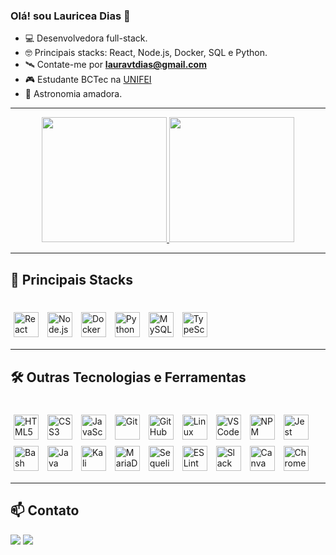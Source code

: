 ### Olá! sou Lauricea Dias 👋

- 💻 Desenvolvedora full-stack.  
- 🤓 Principais stacks: React, Node.js, Docker, SQL e Python.  
- 🛰️ Contate-me por **lauravtdias@gmail.com**  
- 🎮 Estudante BCTec na [UNIFEI](https://unifei.edu.br/)  
- 🔭 Astronomia amadora.  

---

<div align="center">
  <a href="https://github.com/Laura-dias388">
    <img height="200px" src="https://github-readme-stats.vercel.app/api?username=Laura-dias388&show_icons=true&theme=blue-green&include_all_commits=true&count_private=true"/>
  </a>
  <a href="https://github.com/Laura-dias388">
    <img height="200px" src="https://github-readme-stats.vercel.app/api/top-langs/?username=Laura-dias388&layout=compact&langs_count=7&theme=blue-green"/>
  </a>
</div>

---

## 🚀 Principais Stacks
<div style="display: inline_block"><br>
  <img align="center" alt="React" height="40" width="40" src="https://cdn.jsdelivr.net/gh/devicons/devicon/icons/react/react-original.svg" style="margin: 5px"/>
  <img align="center" alt="Node.js" height="40" width="40" src="https://cdn.jsdelivr.net/gh/devicons/devicon/icons/nodejs/nodejs-original.svg" style="margin: 5px"/>
  <img align="center" alt="Docker" height="40" width="40" src="https://cdn.jsdelivr.net/gh/devicons/devicon/icons/docker/docker-original.svg" style="margin: 5px"/>
  <img align="center" alt="Python" height="40" width="40" src="https://cdn.jsdelivr.net/gh/devicons/devicon/icons/python/python-original.svg" style="margin: 5px"/>
  <img align="center" alt="MySQL" height="40" width="40" src="https://cdn.jsdelivr.net/gh/devicons/devicon/icons/mysql/mysql-original.svg" style="margin: 5px"/>
  <img align="center" alt="TypeScript" height="40" width="40" src="https://cdn.jsdelivr.net/gh/devicons/devicon/icons/typescript/typescript-original.svg" style="margin: 5px"/>
</div>

---

## 🛠️ Outras Tecnologias e Ferramentas
<div style="display: inline_block"><br>
  <img align="center" alt="HTML5" height="40" width="40" src="https://cdn.jsdelivr.net/gh/devicons/devicon/icons/html5/html5-original.svg" style="margin: 5px"/>
  <img align="center" alt="CSS3" height="40" width="40" src="https://cdn.jsdelivr.net/gh/devicons/devicon/icons/css3/css3-original.svg" style="margin: 5px"/>
  <img align="center" alt="JavaScript" height="40" width="40" src="https://cdn.jsdelivr.net/gh/devicons/devicon/icons/javascript/javascript-plain.svg" style="margin: 5px"/>
  <img align="center" alt="Git" height="40" width="40" src="https://cdn.jsdelivr.net/gh/devicons/devicon/icons/git/git-original.svg" style="margin: 5px"/>
  <img align="center" alt="GitHub" height="40" width="40" src="https://cdn.jsdelivr.net/gh/devicons/devicon/icons/github/github-original.svg" style="margin: 5px"/>
  <img align="center" alt="Linux" height="40" width="40" src="https://cdn.jsdelivr.net/gh/devicons/devicon/icons/linux/linux-original.svg" style="margin: 5px"/>
  <img align="center" alt="VSCode" height="40" width="40" src="https://cdn.jsdelivr.net/gh/devicons/devicon/icons/vscode/vscode-original.svg" style="margin: 5px"/>
  <img align="center" alt="NPM" height="40" width="40" src="https://cdn.jsdelivr.net/gh/devicons/devicon/icons/npm/npm-original-wordmark.svg" style="margin: 5px"/>
  <img align="center" alt="Jest" height="40" width="40" src="https://cdn.jsdelivr.net/gh/devicons/devicon/icons/jest/jest-plain.svg" style="margin: 5px"/>
  <img align="center" alt="Bash" height="40" width="40" src="https://cdn.jsdelivr.net/gh/devicons/devicon/icons/bash/bash-original.svg" style="margin: 5px"/>
  <img align="center" alt="Java" height="40" width="40" src="https://cdn.jsdelivr.net/gh/devicons/devicon/icons/java/java-original.svg" style="margin: 5px"/>
  <img align="center" alt="Kali Linux" height="40" width="40" src="https://cdn.jsdelivr.net/gh/devicons/devicon/icons/kalilinux/kalilinux-original.svg" style="margin: 5px"/>
  <img align="center" alt="MariaDB" height="40" width="40" src="https://cdn.jsdelivr.net/gh/devicons/devicon/icons/mariadb/mariadb-original.svg" style="margin: 5px"/>
  <img align="center" alt="Sequelize" height="40" width="40" src="https://cdn.jsdelivr.net/gh/devicons/devicon/icons/sequelize/sequelize-original.svg" style="margin: 5px"/>
  <img align="center" alt="ESLint" height="40" width="40" src="https://cdn.jsdelivr.net/gh/devicons/devicon/icons/eslint/eslint-original.svg" style="margin: 5px"/>
  <img align="center" alt="Slack" height="40" width="40" src="https://cdn.jsdelivr.net/gh/devicons/devicon/icons/slack/slack-original.svg" style="margin: 5px"/>
  <img align="center" alt="Canva" height="40" width="40" src="https://cdn.jsdelivr.net/gh/devicons/devicon/icons/canva/canva-original.svg" style="margin: 5px"/>
  <img align="center" alt="Chrome" height="40" width="40" src="https://cdn.jsdelivr.net/gh/devicons/devicon/icons/chrome/chrome-original.svg" style="margin: 5px"/>
</div>

---

## 📫 Contato
<div>
  <a href="mailto:lauravtdias@gmail.com"><img src="https://img.shields.io/badge/Gmail-D14836?style=for-the-badge&logo=gmail&logoColor=white" target="_blank"></a>
  <a href="https://www.linkedin.com/in/lauricea-dias-83ba72207" target="_blank"><img src="https://img.shields.io/badge/-LinkedIn-%230077B5?style=for-the-badge&logo=linkedin&logoColor=white" target="_blank"></a>
</div>
